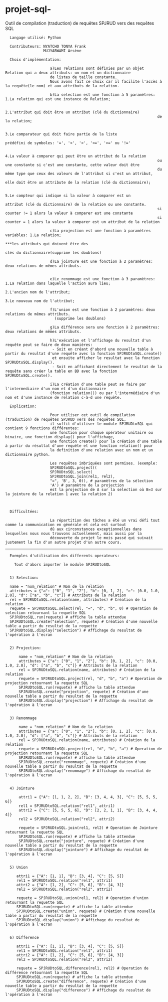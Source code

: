 # projet-sql-

Outil de compilation (traduction) de requêtes SPJRUD vers des requêtes SQL

      Langage utilisé: Python

      Contributeurs: NYATCHO TONYA Frank
                     MUJYABWAMI Arsène
               
      Choix d'implémentation: 

                        a)Les relations sont définies par un objet Relation qui a deux attributs: un nom et un dictionnaire 
                        de listes de taille constante.
                        Nous avons fait ce choix car il facilite l'accès à la requête(le nom) et aux attributs de la relation.
                        
                        b)La selection est une fonction à 5 paramètres: 1.La relation qui est une instance de Relation;
                        
                                                                        2.L'attribut qui doit être un attribut (clé du dictionnaire)
                                                                        de la relation;
                                                                        
                                                                        3.Le comparateur qui doit faire partie de la liste
                                                                        prédéfini de symboles: '=', '<', '>', '<=', '>=' ou '!='
                                                                        
                                                                        4.La valeur à comparer qui peut être un attribut de la relation 
                                                                        ou une constante si c'est une constante, cette valeur doit être 
                                                                        du même type que ceux des valeurs de l'attribut si c'est un attribut, 
                                                                        elle doit être un attribute de la relation (clé du dictionnaire);
                                                                        
                                                                        5.Le compteur qui indique si la valeur à comparer est un
                                                                        attribut (clé du dictionnaire) de la relation ou une constante.
                                                                        si counter != 1 alors la valeur à comparer est une constante
                                                                        si counter = 1 alors la valeur à comparer est un attribut de la relation
                                                                         
                        c)La projection est une fonction à paramètres variables: 1.La relation;
                                                                                  ***les attributs qui doivent être des 
                                                                                  clés du dictionnaire(supprime les doublons)
                          
                        d)La jointure est une fonction à 2 paramètres: deux relations de mêmes attributs.
              
                          
                        e)Le renommage est une fonction à 3 paramètres: 1.La relation dans laquelle l'action aura lieu;
                                                                        2.L'ancien nom de l'attribut;
                                                                        3.Le nouveau nom de l'attribut;
                                                                        
                        f)L'union est une fonction à 2 paramètres: deux relations de mêmes attributs.
                          (supprime les doublons)
                          
                        g)La différence sera une fonction à 2 paramètres: deux relations de mêmes attributs.
                        
                        h)L'exécution et l'affichage du resultat d'un requête peut se faire de deux manières:
                         - Soit en créant d'abord une nouvelle table à partir du resultat d'une requête avec la fonction SPJRUDtoSQL.create() 
                         et ensuite afficher le resultat avec la fonction SPJRUDtoSQL.display().
                         - Soit en affichant directement le resultat de la requête sans créer la table en BD avec la fonction SPJRUDtoSQL.create().
                        
                        i)La création d'une table peut se faire par l'intermediaire d'un nom et d'un dictionnaire 
                        (fonction relation()) ou par l'intermédiaire d'un nom et d'une instance de relation c-à-d une requête.
                        
      Explication:
      
                        Pour utiliser cet outil de compilation (traduction) de requêtes SPJRUD vers des requêtes SQL, 
                        il suffit d'utiliser le module SPJRUDtoSQL qui contient 9 fonctions différentes: 
                        une fonction pour chaque opérateur unitaire ou binaire, une fonction display() pour l'affichage,
                        une fonction create() pour la création d'une table à partir du résultat d'une requête et une fonction relation() pour 
                        la definition d'une relation avec un nom et un dictionnaire python.
                        
                        Les requêtes imbriquées sont permises. (exemple: 
                        SPJRUDtoSQL.project((
                        SPJRUDtoSQL.select(
                        SPJRUDtoSQL.join(rel1, rel2),
                        "=", 'B', 3, 0)), # paramètres de la sélection
                        'A') # paramètre de la projection
                        est la projection de A sur la selection où B=3 sur la jointure de la relation 1 avec la relation 2)
                        
                       
         
      Difficultées:
      
                        La répartition des tâches a été un vrai défi tout comme la communication en générale et cela est surtout
                        dû aux circonstances exceptionnelles dans lesquelles nous nous trouvons actuellement, mais aussi par la 
                        découverte du projet le mois passé qui suivait justement la fin d'un autre projet d'un autre cours.
                        
               
--------------------------------------------------------------------------------------------------------------------------------------------------
      Exemples d'utilisation des differents operateurs:
      
        Tout d'abors importer le module SPJRUDtoSQL
      
      
      1) Selection:
      
      name = "nom_relation" # Nom de la relation
      attributes = {"a": ["0", "1", "2"], "b": [0, 1, 2], "c": [0.0, 1.0, 2.0], "d": ["a", "b", "c"]} # Attributs de la relation
      rel = SPJRUDtoSQL.relation(name, attributes) # Création de la relation
      requete = SPJRUDtoSQL.select(rel, "=", "d", "b", 0) # Operation de selection retournant la requette SQL
      SPJRUDtoSQL.run(requete) # affiche la table attendue
      SPJRUDtoSQL.create("selection", requete) # Création d'une nouvelle table a partir du resultat de la requette
      SPJRUDtoSQL.display("selection") # Affichage du resultat de l'opération à l'ecran
      
      
      2) Projection:
      
          name = "nom_relation" # Nom de la relation
          attributes = {"a": ["0", "1", "2"], "b": [0, 1, 2], "c": [0.0, 1.0, 2.0], "d": ["a", "b", "c"]} # Attributs de la relation
          rel = SPJRUDtoSQL.relation(name, attributes) # Création de la relation
          requete = SPJRUDtoSQL.project(rel, "d", "b", "a") # Operation de projection retournant la requette SQL
          SPJRUDtoSQL.run(requete) # affiche la table attendue
          SPJRUDtoSQL.create("projection", requete) # Création d'une nouvelle table a partir du resultat de la requette
          SPJRUDtoSQL.display("projection") # Affichage du resultat de l'opération à l'ecran
      
      
      3) Renommage
        
          name = "nom_relation" # Nom de la relation
          attributes = {"a": ["0", "1", "2"], "b": [0, 1, 2], "c": [0.0, 1.0, 2.0], "d": ["a", "b", "c"]} # Attributs de la relation
          rel = SPJRUDtoSQL.relation(name, attributes) # Création de la relation
          requete = SPJRUDtoSQL.project(rel, "d", "b", "a") # Operation de projection retournant la requette SQL
          SPJRUDtoSQL.run(requete) # affiche la table attendue
          SPJRUDtoSQL.create("renommage", requete) # Création d'une nouvelle table a partir du resultat de la requette
          SPJRUDtoSQL.display("renommage") # Affichage du resultat de l'opération à l'ecran
          
          
      4) Jointure
        
          attri1 = {"A": [1, 1, 2, 2], "B": [3, 4, 4, 3], "C": [5, 5, 5, 6]}
          rel1 = SPJRUDtoSQL.relation("rel1", attri1)
          attri2 = {"C": [5, 5, 5, 6], "D": [2, 2, 1, 1], "B": [3, 4, 4, 4]}
          rel2 = SPJRUDtoSQL.relation("rel2", attri2)
          
          requete = SPJRUDtoSQL.join(rel1, rel2) # Operation de Jointure retournant la requette SQL
          SPJRUDtoSQL.run(requete) # affiche la table attendue
          SPJRUDtoSQL.create("jointure", requete) # Création d'une nouvelle table a partir du resultat de la requette
          SPJRUDtoSQL.display("jointure") # Affichage du resultat de l'opération à l'ecran
        
      
      5) Union
        
         attri1 = {"A": [1, 1], "B": [3, 4], "C": [5, 5]}
         rel1 = SPJRUDtoSQL.relation("rel1", attri1)
         attri2 = {"A": [1, 2], "C": [5, 6], "B": [4, 3]}
         rel2 = SPJRUDtoSQL.relation("rel2", attri2)
         
         requete = SPJRUDtoSQL.union(rel1, rel2) # Operation d'union retournant la requette SQL
         SPJRUDtoSQL.run(requete) # affiche la table attendue
         SPJRUDtoSQL.create("union", requete) # Création d'une nouvelle table a partir du resultat de la requette
         SPJRUDtoSQL.display("union") # Affichage du resultat de l'opération à l'ecran
         
         
      6) Difference
        
         attri1 = {"A": [1, 1], "B": [3, 4], "C": [5, 5]}
         rel1 = SPJRUDtoSQL.relation("rel1", attri1)
         attri2 = {"A": [1, 2], "C": [5, 6], "B": [4, 3]}
         rel2 = SPJRUDtoSQL.relation("rel2", attri2)
         
         requete = SPJRUDtoSQL.difference(rel1, rel2) # Operation de différence retournant la requette SQL
         SPJRUDtoSQL.run(requete) # affiche la table attendue
         SPJRUDtoSQL.create("difference", requete) # Création d'une nouvelle table a partir du resultat de la requette
         SPJRUDtoSQL.display("difference") # Affichage du resultat de l'opération à l'ecran
          
